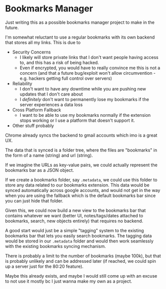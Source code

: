 # Bookmarks Manager
Just writing this as a possible bookmarks manager project to make in the future.

I'm somewhat reluctant to use a regular bookmarks with its own backend that stores all my links.
This is due to
 - Security Concerns
   - I likely will store private links that I don't want people having access to, and this has a risk of being hacked.
   - Even if encrypted, you would have to really convince me this is not a concern (and that a future bug/exploit won't allow circumvention - e.g. hackers getting full control over servers)
 - Reliability
   - I don't want to have any downtime while you are pushing new updates that I don't care about
   - I *definitely* don't want to permanently lose my bookmarks if the server experiences a data loss
 - Cross Platform Fallback
   - I want to be able to use my bookmarks normally if the extension stops working or I use a platform that doesn't support it.
 - Other stuff probably


Chrome already syncs the backend to gmail accounts which imo is a great UX.

The data that is synced is a folder tree, where the files are "bookmarks" in the form of a name (string) and url (string).

If we imagine the URLs as key-value pairs, we could actually represent the bookmarks bar as a JSON object.

If we create a bookmarks folder, say `.metadata`, we could use this folder to store any data related to our bookmarks extension.
This data would be synced automatically across google accounts, and would not get in the way when you are using the fallback which is the default bookmarks bar since you can just hide that folder.

Given this, we could now build a new view to the bookmarks bar that contains whatever we want (better UI, notes/tags/dates attached to bookmarks, search, new objects entirely) that requires no backend.

A good start would just be a simple "tagging" system to the existing bookmarks bar that lets you easily search bookmarks.
The tagging data would be stored in our `.metadata` folder and would then work seamlessly with the existing bookmarks syncing mechanism.


There is probably a limit to the number of bookmarks (maybe 100k), but that is probably unlikely and can be addressed later (if reached, we could spin up a server just for the 80:20 feature).


Maybe this already exists, and maybe I would still come up with an excuse to not use it mostly bc I just wanna make my own as a project.

